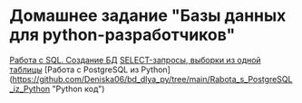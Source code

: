 # Домашнее задание "Базы данных для python-разработчиков"
[Работа с SQL. Создание БД](https://github.com/Deniska06/bd_dlya_py/tree/main/Rabota_s_PostgreSQL "Схема и код")
[SELECT-запросы, выборки из одной таблицы](https://github.com/Deniska06/bd_dlya_py/tree/main/Select-zaprosi "SELECT-запросы")
[Работа с PostgreSQL из Python] (https://github.com/Deniska06/bd_dlya_py/tree/main/Rabota_s_PostgreSQL_iz_Python "Python код")
